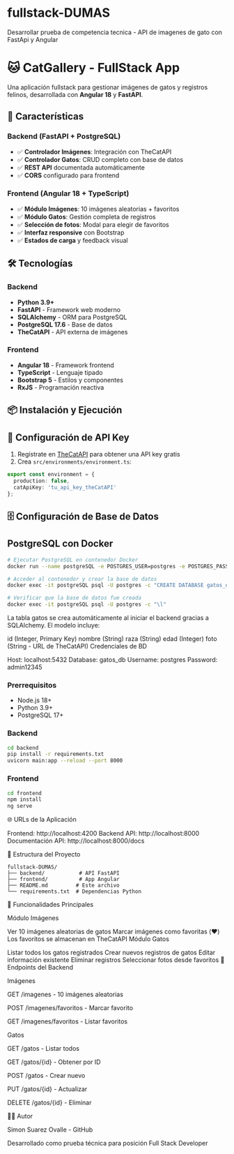 # fullstack-DUMAS
Desarrollar prueba de competencia tecnica - API de imagenes de gato con FastApi y Angular

# 🐱 CatGallery - FullStack App

Una aplicación fullstack para gestionar imágenes de gatos y registros felinos, desarrollada con **Angular 18** y **FastAPI**.

## 🚀 Características

### Backend (FastAPI + PostgreSQL)
- ✅ **Controlador Imágenes**: Integración con TheCatAPI
- ✅ **Controlador Gatos**: CRUD completo con base de datos
- ✅ **REST API** documentada automáticamente
- ✅ **CORS** configurado para frontend

### Frontend (Angular 18 + TypeScript)
- ✅ **Módulo Imágenes**: 10 imágenes aleatorias + favoritos
- ✅ **Módulo Gatos**: Gestión completa de registros
- ✅ **Selección de fotos**: Modal para elegir de favoritos
- ✅ **Interfaz responsive** con Bootstrap
- ✅ **Estados de carga** y feedback visual

## 🛠️ Tecnologías

### Backend
- **Python 3.9+**
- **FastAPI** - Framework web moderno
- **SQLAlchemy** - ORM para PostgreSQL
- **PostgreSQL 17.6** - Base de datos
- **TheCatAPI** - API externa de imágenes

### Frontend
- **Angular 18** - Framework frontend
- **TypeScript** - Lenguaje tipado
- **Bootstrap 5** - Estilos y componentes
- **RxJS** - Programación reactiva

## 📦 Instalación y Ejecución

## 🔐 Configuración de API Key

1. Regístrate en [TheCatAPI](https://thecatapi.com/) para obtener una API key gratis
2. Crea `src/environments/environment.ts`:
```typescript
export const environment = {
  production: false,
  catApiKey: 'tu_api_key_theCatAPI'
};
```
## 🗄️ Configuración de Base de Datos

## PostgreSQL con Docker
```bash
# Ejecutar PostgreSQL en contenedor Docker
docker run --name postgreSQL -e POSTGRES_USER=postgres -e POSTGRES_PASSWORD=admin12345 -p 5432:5432 -d postgres:17.6

# Acceder al contenedor y crear la base de datos
docker exec -it postgreSQL psql -U postgres -c "CREATE DATABASE gatos_db;"

# Verificar que la base de datos fue creada
docker exec -it postgreSQL psql -U postgres -c "\l"
```

La tabla gatos se crea automáticamente al iniciar el backend gracias a SQLAlchemy. El modelo incluye:

id (Integer, Primary Key)
nombre (String)
raza (String)
edad (Integer)
foto (String - URL de TheCatAPI)
Credenciales de BD

Host: localhost:5432
Database: gatos_db
Username: postgres
Password: admin12345

### Prerrequisitos
- Node.js 18+
- Python 3.9+
- PostgreSQL 17+

### Backend
```bash
cd backend
pip install -r requirements.txt
uvicorn main:app --reload --port 8000
```

### Frontend
```bash
cd frontend
npm install
ng serve
```

🌐 URLs de la Aplicación

Frontend: http://localhost:4200
Backend API: http://localhost:8000
Documentación API: http://localhost:8000/docs


📁 Estructura del Proyecto
```
fullstack-DUMAS/
├── backend/           # API FastAPI
├── frontend/          # App Angular
├── README.md         # Este archivo
└── requirements.txt  # Dependencias Python
```

🎯 Funcionalidades Principales

Módulo Imágenes

Ver 10 imágenes aleatorias de gatos
Marcar imágenes como favoritas (❤️)
Los favoritos se almacenan en TheCatAPI
Módulo Gatos

Listar todos los gatos registrados
Crear nuevos registros de gatos
Editar información existente
Eliminar registros
Seleccionar fotos desde favoritos
🔗 Endpoints del Backend

Imágenes

GET /imagenes - 10 imágenes aleatorias

POST /imagenes/favoritos - Marcar favorito

GET /imagenes/favoritos - Listar favoritos


Gatos

GET /gatos - Listar todos

GET /gatos/{id} - Obtener por ID

POST /gatos - Crear nuevo

PUT /gatos/{id} - Actualizar

DELETE /gatos/{id} - Eliminar


👨‍💻 Autor

Simon Suarez Ovalle - GitHub

Desarrollado como prueba técnica para posición Full Stack Developer

